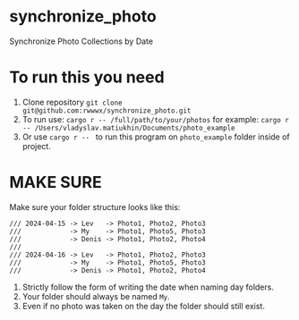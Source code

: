 # synchronize_photo
Synchronize Photo Collections by Date

# To run this you need
1. Clone repository `git clone git@github.com:rwwwx/synchronize_photo.git` 
2. To run use: `cargo r -- /full/path/to/your/photos` for example: `cargo r -- /Users/vladyslav.matiukhin/Documents/photo_example`   
3. Or use `cargo r -- ` to run this program on `photo_example` folder inside of project.

# MAKE SURE
Make sure your folder structure looks like this:

    /// 2024-04-15 -> Lev   -> Photo1, Photo2, Photo3
    ///            -> My    -> Photo1, Photo5, Photo3
    ///            -> Denis -> Photo1, Photo2, Photo4
    ///
    /// 2024-04-16 -> Lev   -> Photo1, Photo2, Photo3
    ///            -> My    -> Photo1, Photo5, Photo3
    ///            -> Denis -> Photo1, Photo2, Photo4

1. Strictly follow the form of writing the date when naming day folders.
2. Your folder should always be named `My`. 
3. Even if no photo was taken on the day the folder should still exist. 